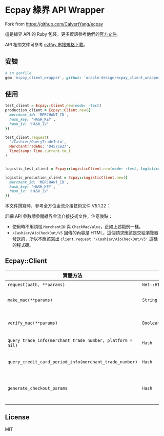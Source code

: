 # Ecpay 綠界 API Wrapper

Fork from https://github.com/CalvertYang/ecpay

這是綠界 API 的 Ruby 包裝，更多資訊參考他們的[官方文件](https://www.ecpay.com.tw/Content/files/ecpay_011.pdf)。

API 相關文件可參考 [ezPay 串接規格下載](https://www.ecpay.com.tw/Service/API_Dwnld)。

## 安裝

```rb
# in gemfile
gem 'ecpay_client_wrapper', github: 'oracle-design/ecpay_client_wrapper', branch: 'master'
```

## 使用

```ruby
test_client = Ecpay::Client.new(mode: :test)
production_client = Ecpay::Client.new({
  merchant_id: 'MERCHANT_ID',
  hash_key: 'HASH_KEY',
  hash_iv: 'HASH_IV'
})

test_client.request(
  '/Cashier/QueryTradeInfo',
  MerchantTradeNo: '0457ce27',
  TimeStamp: Time.current.to_i
)


logistic_test_client = Ecpay::LogisticClient.new(mode: :test, logistics_sub_type: :FAMI)

logistic_production_client = Ecpay::LogisticClient.new({
  merchant_id: 'MERCHANT_ID',
  hash_key: 'HASH_KEY',
  hash_iv: 'HASH_IV'
})
```

本文件撰寫時，參考全方位金流介接技術文件 V5.1.22：

詳細 API 參數請參閱綠界金流介接技術文件，注意幾點：

- 使用時不用煩惱 `MerchantID` 與 `CheckMacValue`，正如上述範例一樣。
- `/Cashier/AioCheckOut/V5` 回傳的內容是 HTML，這個請求應該是交給瀏覽器發送的，所以不應該寫出 `client.request '/Cashier/AioCheckOut/V5'` 這樣的程式碼。

## Ecpay::Client

| 實體方法                                                     | 回傳                | 說明                                                                                                               |
| ------------------------------------------------------------ | ------------------- | ------------------------------------------------------------------------------------------------------------------ |
| `request(path, **params)`                                    | `Net::HTTPResponse` | 發送 API 請求                                                                                                      |
| `make_mac(**params)`                                         | `String`            | 用於產生 `CheckMacValue`，單純做加密，`params` 需要完整包含到 `MerchantID`                                         |
| `verify_mac(**params)`                                       | `Boolean`           | 用於檢查收到的參數，其檢查碼是否正確，這用在綠界的 `ReturnURL` 與 `PeriodReturnURL` 參數上。                       |
| `query_trade_info(merchant_trade_number, platform = nil)`    | `Hash`              | `/Cashier/QueryTradeInfo/V5` 的捷徑方法，將 `TimeStamp` 設定為當前時間                                             |
| `query_credit_card_period_info(merchant_trade_number)`       | `Hash`              | `/Cashier/QueryCreditCardPeriodInfo` 的捷徑方法，將 `TimeStamp` 設定為當前時間                                     |
| `generate_checkout_params`                                   | `Hash`              | 用於產生 `/Cashier/AioCheckOut/V5` 表單需要的參數，`MerchantTradeDate`、`MerchantTradeNo`、`PaymentType`，可省略。 |

## License

MIT
